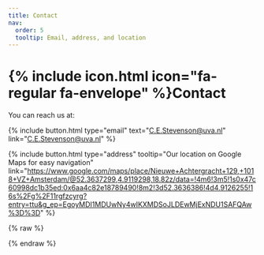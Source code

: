 ```yaml
---
title: Contact
nav:
  order: 5
  tooltip: Email, address, and location
---
```


# {% include icon.html icon="fa-regular fa-envelope" %}Contact
You can reach us at: 

{%
  include button.html
  type="email"
  text="C.E.Stevenson@uva.nl"
  link="C.E.Stevenson@uva.nl"
%}
<!--{%
  include button.html
  type="phone"
  text="(555) 867-5309"
  link="+1-555-867-5309"
%} -->
{%
  include button.html
  type="address"
  tooltip="Our location on Google Maps for easy navigation"
  link="https://www.google.com/maps/place/Nieuwe+Achtergracht+129,+1018+VZ+Amsterdam/@52.3637299,4.9119298,18.82z/data=!4m6!3m5!1s0x47c60998dc1b35ed:0x6aa4c82e18789490!8m2!3d52.3636386!4d4.9126255!16s%2Fg%2F11rgfzcyrg?entry=ttu&g_ep=EgoyMDI1MDUwNy4wIKXMDSoJLDEwMjExNDU1SAFQAw%3D%3D"
%}


{% raw %}
<!-- 
{% include section.html %}

{% capture col1 %}

{%
  include figure.html
  image="images/photo.jpg"
  caption="Lorem ipsum"
%}

{% endcapture %}

{% capture col2 %}

{%
  include figure.html
  image="images/photo.jpg"
  caption="Lorem ipsum"
%}

{% endcapture %}

{% include cols.html col1=col1 col2=col2 %}

{% include section.html dark=true %}

{% capture col1 %}
Lorem ipsum dolor sit amet  
consectetur adipiscing elit  
sed do eiusmod tempor
{% endcapture %}

{% capture col2 %}
Lorem ipsum dolor sit amet  
consectetur adipiscing elit  
sed do eiusmod tempor
{% endcapture %}

{% capture col3 %}
Lorem ipsum dolor sit amet  
consectetur adipiscing elit  
sed do eiusmod tempor
{% endcapture %}

{% include cols.html col1=col1 col2=col2 col3=col3 %} 
-->
{% endraw %}
